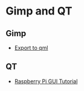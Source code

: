 # Gimp and QT


## Gimp

* [Export to qml](http://doc.qt.io/qtcreator/quick-export-to-qml.html)

## QT

* [Raspberry Pi GUI Tutorial](https://www.baldengineer.com/raspberry-pi-gui-tutorial.html)
